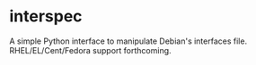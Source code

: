 interspec
=========

A simple Python interface to manipulate Debian's interfaces file. RHEL/EL/Cent/Fedora support forthcoming.
